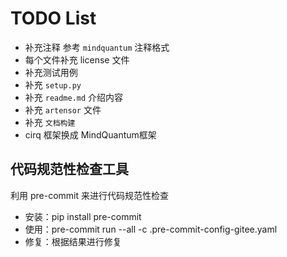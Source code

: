 # TODO List

- 补充注释 参考 `mindquantum` 注释格式
- 每个文件补充 license 文件
- 补充测试用例
- 补充 `setup.py`
- 补充 `readme.md` 介绍内容
- 补充 `artensor` 文件
- 补充 `文档构建`
- cirq 框架换成 MindQuantum框架

## 代码规范性检查工具

利用 pre-commit 来进行代码规范性检查

- 安装：pip install pre-commit
- 使用：pre-commit run --all -c .pre-commit-config-gitee.yaml
- 修复：根据结果进行修复
